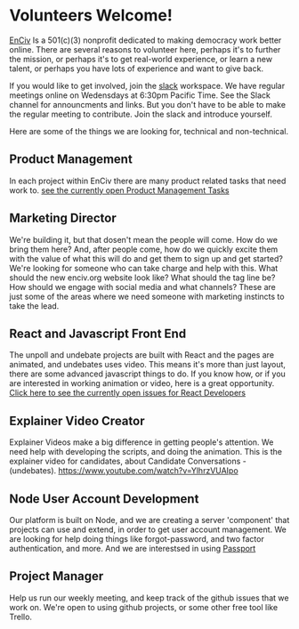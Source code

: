 # Volunteers Welcome!
[EnCiv](http://enciv.org) Is a 501(c)(3) nonprofit dedicated to making democracy work better online. There are several reasons to volunteer here, perhaps it's to further the mission, or perhaps it's to get real-world experience, or learn a new talent, or perhaps you have lots of experience and want to give back.

If you would like to get involved, join the [slack](https://docs.google.com/forms/d/e/1FAIpQLSee58BUiy12dtloG9pLITsELcNldIwXcEtCotV9r95BZJSIVA/viewform?usp=sf_link) workspace.  We have regular meetings online on Wedensdays at 6:30pm Pacific Time.  See the Slack channel for announcments and links.  But you don't have to be able to make the regular meeting to contribute. Join the slack and introduce yourself.

Here are some of the things we are looking for, technical and non-technical.

## Product Management
In each project within EnCiv there are many product related tasks that need work to. 
[see the currently open Product Management Tasks](https://github.com/issues?q=org%3AEnCiv+is%3Aopen+is%3Aissue+label%3A%22product+management%22)

## Marketing Director
We're building it, but that dosen't mean the people will come.  How do we bring them here?  And, after people come, how do we quickly excite them with the value of what this will do and get them to sign up and get started? We're looking for someone who can take charge and help with this. What should the new enciv.org website look like? What should the tag line be? How should we engage with social media and what channels? These are just some of the areas where we need someone with marketing instincts to take the lead. 

## React and Javascript Front End
The unpoll and undebate projects are built with React and the pages are animated, and undebates uses video. This means it's more than just layout, there are some advanced javascript things to do.  If you know how, or if you are interested in working animation or video, here is a great opportunity. [Click here to see the currently open issues for React Developers](https://github.com/issues?q=org%3AEnCiv+is%3Aopen+is%3Aissue+label%3A%22react%22)

## Explainer Video Creator 
Explainer Videos make a big difference in getting people's attention.  We need help with developing the scripts, and doing the animation.  This is the explainer video for candidates, about Candidate Conversations - (undebates). https://www.youtube.com/watch?v=YlhrzVUAIpo

## Node User Account Development
Our platform is built on Node, and we are creating a server 'component' that projects can use and extend, in order to get user account management.  We are looking for help doing things like forgot-password, and two factor authentication, and more.  And we are interestsed in using [Passport](http://www.passportjs.org/)

## Project Manager
Help us run our weekly meeting, and keep track of the github issues that we work on. We're open to using github projects, or some other free tool like Trello.  

